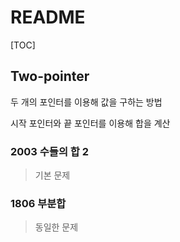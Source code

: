 # README

[TOC]

## Two-pointer



두 개의 포인터를 이용해 값을 구하는 방법

시작 포인터와 끝 포인터를 이용해 합을 계산



### 2003 수들의 합 2

> 기본 문제



### 1806 부분합

> 동일한 문제

